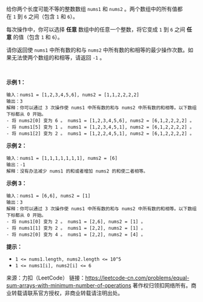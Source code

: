 给你两个长度可能不等的整数数组 ```nums1``` 和 ```nums2``` 。两个数组中的所有值都在 ```1``` 到 ```6``` 之间（包含 ```1``` 和 ```6```）。

每次操作中，你可以选择 **任意** 数组中的任意一个整数，将它变成 ```1``` 到 ```6``` 之间 **任意** 的值（包含 ```1``` 和 ```6```）。

请你返回使 ```nums1``` 中所有数的和与 ```nums2``` 中所有数的和相等的最少操作次数。如果无法使两个数组的和相等，请返回 ```-1``` 。

 

**示例 1：**
```
输入：nums1 = [1,2,3,4,5,6], nums2 = [1,1,2,2,2,2]
输出：3
解释：你可以通过 3 次操作使 nums1 中所有数的和与 nums2 中所有数的和相等。以下数组下标都从 0 开始。
- 将 nums2[0] 变为 6 。 nums1 = [1,2,3,4,5,6], nums2 = [6,1,2,2,2,2] 。
- 将 nums1[5] 变为 1 。 nums1 = [1,2,3,4,5,1], nums2 = [6,1,2,2,2,2] 。
- 将 nums1[2] 变为 2 。 nums1 = [1,2,2,4,5,1], nums2 = [6,1,2,2,2,2] 。
```
**示例 2：**
```
输入：nums1 = [1,1,1,1,1,1,1], nums2 = [6]
输出：-1
解释：没有办法减少 nums1 的和或者增加 nums2 的和使二者相等。
```
**示例 3：**
```
输入：nums1 = [6,6], nums2 = [1]
输出：3
解释：你可以通过 3 次操作使 nums1 中所有数的和与 nums2 中所有数的和相等。以下数组下标都从 0 开始。
- 将 nums1[0] 变为 2 。 nums1 = [2,6], nums2 = [1] 。
- 将 nums1[1] 变为 2 。 nums1 = [2,2], nums2 = [1] 。
- 将 nums2[0] 变为 4 。 nums1 = [2,2], nums2 = [4] 。
```

**提示：**

* ```1 <= nums1.length, nums2.length <= 10^5```
* ```1 <= nums1[i], nums2[i] <= 6```

来源：力扣（LeetCode）
链接：https://leetcode-cn.com/problems/equal-sum-arrays-with-minimum-number-of-operations
著作权归领扣网络所有。商业转载请联系官方授权，非商业转载请注明出处。
